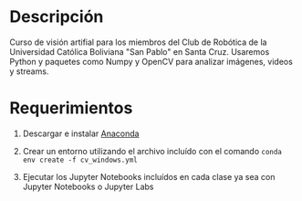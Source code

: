 # Descripción

Curso de visión artifial para los miembros del Club de Robótica de la Universidad Católica Boliviana "San Pablo" en Santa Cruz. Usaremos Python y paquetes como Numpy y OpenCV para analizar imágenes, videos y streams.

# Requerimientos

1. Descargar e instalar [Anaconda](https://www.anaconda.com/distribution/)

2. Crear un entorno utilizando el archivo incluído con el comando `conda env create -f cv_windows.yml`

3. Ejecutar los Jupyter Notebooks incluídos en cada clase ya sea con Jupyter Notebooks o Jupyter Labs